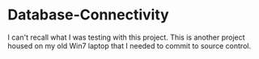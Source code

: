 # Database-Connectivity

I can't recall what I was testing with this project. This is another project housed on my old Win7 laptop that I needed to commit to source control.
